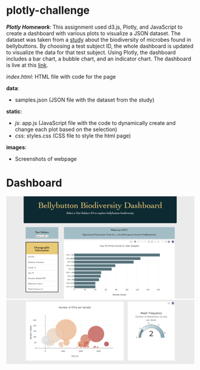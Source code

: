 # plotly-challenge
***Plotly Homework***: This assignment used d3.js, Plotly, and JavaScript to create a dashboard with various plots to visualize a JSON dataset. The dataset was taken from a [study](http://robdunnlab.com/projects/belly-button-biodiversity/results-and-data/) about the biodiversity of microbes found in bellybuttons. By choosing a test subject ID, the whole dashboard is updated to visualize the data for that test subject. Using Plotly, the dashboard includes a bar chart, a bubble chart, and an indicator chart. The dashboard is live at this [link](https://juliabrunett.github.io/plotly-challenge/).

*index.html*: HTML file with code for the page

**data**:
- samples.json (JSON file with the dataset from the study)

**static**:
- *js*: app.js (JavaScript file with the code to dynamically create and change each plot based on the selection)
- *css*: styles.css (CSS file to style the html page)

**images**:
- Screenshots of webpage

# Dashboard
![Top of Page](./images/top_page.png)
![Bottom of Page](./images/bottom_page.png)


